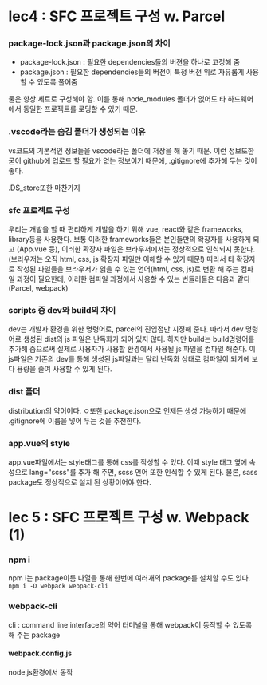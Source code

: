 # lec4 : SFC 프로젝트 구성 w. Parcel

### package-lock.json과 package.json의 차이

- package-lock.json : 필요한 dependencies들의 버젼을 하나로 고정해 줌
- package.json : 필요한 dependencies들의 버전이 특정 버전 위로 자유롭게 사용할 수 있도록 풀어줌

둘은 항상 세트로 구성해야 함. 이를 통해 node_modules 폴더가 없어도 타 하드웨어에서 동일한 프로젝트를 로딩할 수 있기 때문.

### .vscode라는 숨김 폴더가 생성되는 이유

vs코드의 기본적인 정보들을 vscode라는 폴더에 저장을 해 놓기 때문.
이런 정보또한 굳이 github에 업로드 할 필요가 없는 정보이기 때문에, .gitignore에 추가해 두는 것이 좋다.

.DS_store또한 마찬가지

### sfc 프로젝트 구성

우리는 개발을 할 때 편리하게 개발을 하기 위해 vue, react와 같은 frameworks, library등을 사용한다.
보통 이러한 frameworks들은 본인들만의 확장자를 사용하게 되고 (App.vue 등), 이러한 확장자 파일은 브라우저에서는 정상적으로 인식되지 못한다.
(브라우저는 오직 html, css, js 확장자 파일만 이해할 수 있기 때문!)
따라서 타 확장자로 작성된 파일들을 브라우저가 읽을 수 있는 언어(html, css, js)로 변환 해 주는 컴파일 과정이 필요한데,
이러한 컴파일 과정에서 사용할 수 있는 번들러들은 다음과 같다 (Parcel, webpack)

### scripts 중 dev와 build의 차이

dev는 개발자 환경을 위한 명령어로, parcel의 진입점만 지정해 준다. 따라서 dev 명령어로 생성된 dist의 js 파일은 난독화가 되어 있지 않다.
하지만 build는 build명령어를 추가해 줌으로써 실제로 사용자가 사용할 환경에서 사용될 js 파일을 컴파일 해준다. 이 js파일은 기존의 dev를 통해 생성된 js파일과는 달리 난독화 상태로 컴파일이 되기에 보다 용량을 줄여 사용할 수 있게 된다.


### dist 폴더

distribution의 약어이다.
ㅇ또한 package.json으로 언제든 생성 가능하기 때문에 .gitignore에 이름을 넣어 두는 것을 추천한다.

### app.vue의 style

app.vue파일에서는 style태그를 통해 css를 작성할 수 있다.
이때 style 태그 옆에 속성으로 lang="scss"를 추가 해 주면, scss 언어 또한 인식할 수 있게 된다.
물론, sass package도 정상적으로 설치 된 상황이어야 한다.

# lec 5 : SFC 프로젝트 구성 w. Webpack (1)


### npm i

npm i는 package이름 나열을 통해 한번에 여러개의 package를 설치할 수도 있다.
`npm i -D webpack webpack-cli`

### webpack-cli

cli : command line interface의 약어
터미널을 통해 webpack이 동작할 수 있도록 해 주는 package 

#### webpack.config.js

node.js환경에서 동작